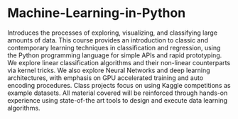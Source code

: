 # Machine-Learning-in-Python
Introduces the processes of exploring, visualizing, and classifying large amounts of data.
This course provides an introduction to classic and contemporary learning techniques in classification and regression, 
using the Python programming language for simple APIs and rapid prototyping.
We explore linear classification algorithms and their non-linear counterparts via kernel tricks.
We also explore Neural Networks and deep learning architectures, with emphasis on GPU accelerated training and auto encoding procedures. 
Class projects focus on using Kaggle competitions as example datasets. 
All material covered will be reinforced through hands-on experience using state-of-the art tools to design and execute data learning algorithms. 

